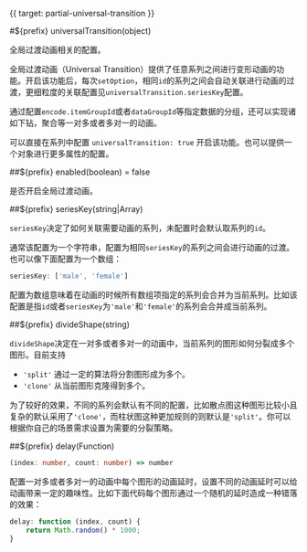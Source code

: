 
{{ target: partial-universal-transition }}

#${prefix} universalTransition(object)

全局过渡动画相关的配置。

全局过渡动画（Universal Transition）提供了任意系列之间进行变形动画的功能。开启该功能后，每次`setOption`，相同`id`的系列之间会自动关联进行动画的过渡，更细粒度的关联配置见`universalTransition.seriesKey`配置。

通过配置`encode.itemGroupId`或者`dataGroupId`等指定数据的分组，还可以实现诸如下钻，聚合等一对多或者多对一的动画。

可以直接在系列中配置 `universalTransition: true` 开启该功能。也可以提供一个对象进行更多属性的配置。

##${prefix} enabled(boolean) = false

是否开启全局过渡动画。

##${prefix} seriesKey(string|Array)

`seriesKey`决定了如何关联需要动画的系列，未配置时会默认取系列的`id`。

通常该配置为一个字符串，配置为相同`seriesKey`的系列之间会进行动画的过渡。也可以像下面配置为一个数组：

```ts
seriesKey: ['male', 'female']
```

配置为数组意味着在动画的时候所有数组项指定的系列会合并为当前系列。比如该配置是指`id`或者`seriesKey`为`'male'`和`'female'`的系列会合并成当前系列。

##${prefix} divideShape(string)

`divideShape`决定在一对多或者多对一的动画中，当前系列的图形如何分裂成多个图形。目前支持

+ `'split'` 通过一定的算法将分割图形成为多个。
+ `'clone'` 从当前图形克隆得到多个。

为了较好的效果，不同的系列会默认有不同的配置，比如散点图这种图形比较小且复杂的默认采用了`'clone'`，而柱状图这种更加规则的则默认是`'split'`。你可以根据你自己的场景需求设置为需要的分裂策略。

##${prefix} delay(Function)

```ts
(index: number, count: number) => number
```

配置一对多或者多对一的动画中每个图形的动画延时，设置不同的动画延时可以给动画带来一定的趣味性。比如下面代码每个图形通过一个随机的延时造成一种错落的效果：

```ts
delay: function (index, count) {
    return Math.random() * 1000;
}
```

